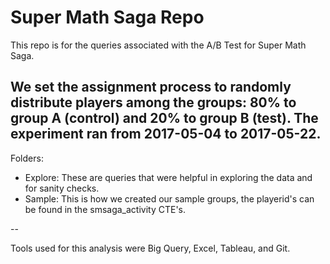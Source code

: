 # Super Math Saga Repo

This repo is for the queries associated with the A/B Test for Super Math Saga.

We set the assignment process to randomly distribute players among the groups: 80% to group A (control) and 20% to group B (test). The experiment
ran from 2017-05-04 to 2017-05-22.
--

Folders:
  - Explore: These are queries that were helpful in exploring the data and for sanity checks.
  - Sample: This is how we created our sample groups, the playerid's can be found in the smsaga_activity CTE's.

--

Tools used for this analysis were Big Query, Excel, Tableau, and Git.

